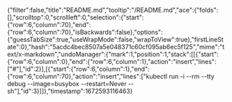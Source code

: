 {"filter":false,"title":"README.md","tooltip":"/README.md","ace":{"folds":[],"scrolltop":0,"scrollleft":0,"selection":{"start":{"row":6,"column":70},"end":{"row":6,"column":70},"isBackwards":false},"options":{"guessTabSize":true,"useWrapMode":false,"wrapToView":true},"firstLineState":0},"hash":"5acdc4bec8507a5e048371c60cf095ab6ec5f125","mime":"text/x-markdown","undoManager":{"mark":1,"position":1,"stack":[[{"start":{"row":6,"column":0},"end":{"row":6,"column":1},"action":"insert","lines":["#"],"id":2}],[{"start":{"row":6,"column":1},"end":{"row":6,"column":70},"action":"insert","lines":["kubectl run -i --rm --tty debug --image=busybox --restart=Never -- sh"],"id":3}]]},"timestamp":1672593116463}